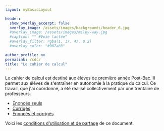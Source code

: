 ```yaml
---
layout: myBasicLayout

header:
  show_overlay_excerpt: false
  overlay_image: /assets/images/backgrounds/header_6.jpg
  #overlay_image: /assets/images/milky-way.jpg
  #caption: "" #Voie lactée"
  #overlay_filter: rgba(1, 17, 47, 0.2)
  #overlay_color: "#907ab3"

author_profile: no
permalink: /cdc/
title: "Le cahier de calcul"
---
```



Le cahier de calcul est destiné aux élèves de première année Post-Bac. Il permet aux élèves de s'entraîner en autonomie à la pratique du calcul. Ce travail, que j'ai coordonné, a été réalisé collectivement par une trentaine de professeurs.
- [Énoncés seuls](cahier_de_calcul_enonces_v2.pdf)
- [Corrigés](cahier_de_calcul_corriges_v2.pdf)
- [Énoncés et corrigés](cahier_de_calcul_v2.pdf)

Voici les [conditions d'utilisation et de partage](MODALITES_DE_PARTAGE_ET_MODIFICATION.tex) de ce document.